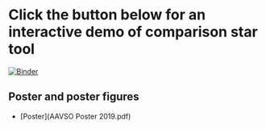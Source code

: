 # Click the button below for an interactive demo of comparison star tool

[![Binder](https://mybinder.org/badge_logo.svg)](https://mybinder.org/v2/gh/feder-observatory/aavso2019-poster/master)

## Poster and poster figures

+ [Poster](AAVSO Poster 2019.pdf)

